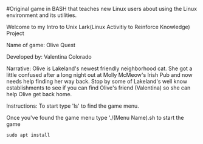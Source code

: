 
#Original game in BASH that teaches new Linux users about using the Linux environment and its utilities. 

Welcome to my Intro to Unix Lark(Linux Activitiy to Reinforce Knowledge) Project

Name of game: Olive Quest

Developed by: Valentina Colorado

Narrative: Olive is Lakeland's newest friendly neighborhood cat. She got a little confused after a long night out at Molly McMeow's Irish Pub and now needs help finding her way back.
Stop by some of Lakeland's well know establishments to see if you can find Olive's friend (Valentina) so she can help Olive get back home.



Instructions: To start type 'ls' to find the game menu.

Once you've found the game menu type './(Menu Name).sh to start the game

```
sudo apt install
```



